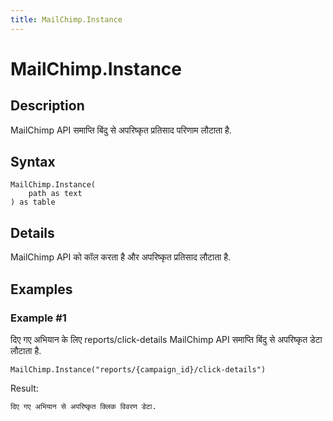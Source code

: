 ```yaml
---
title: MailChimp.Instance
---
```


# MailChimp.Instance


## Description

MailChimp API समाप्ति बिंदु से अपरिष्कृत प्रतिसाद परिणाम लौटाता है.


## Syntax

```powerquery
MailChimp.Instance(
    path as text
) as table
```


## Details

MailChimp API को कॉल करता है और अपरिष्कृत प्रतिसाद लौटाता है.


## Examples

### Example #1 
दिए गए अभियान के लिए reports/click-details MailChimp API समाप्ति बिंदु से अपरिष्कृत डेटा लौटाता है.
```powerquery
MailChimp.Instance("reports/{campaign_id}/click-details")
```

Result: 
```powerquery
दिए गए अभियान से अपरिष्कृत क्लिक विवरण डेटा.
```



